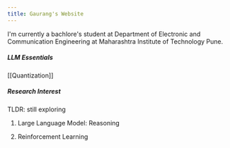 ```yaml
---
title: Gaurang's Website
---
```


I'm currently a bachlore's student at Department of Electronic and Communication Engineering at Maharashtra Institute of Technology Pune. 

##### LLM Essentials
[[Quantization]]


##### Research Interest

TLDR: still exploring

1. Large Language Model: Reasoning

2. Reinforcement Learning
